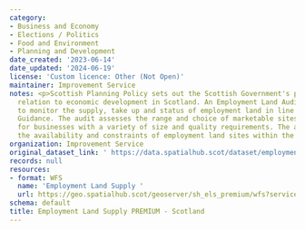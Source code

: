 ```yaml
---
category:
- Business and Economy
- Elections / Politics
- Food and Environment
- Planning and Development
date_created: '2023-06-14'
date_updated: '2024-06-19'
license: 'Custom licence: Other (Not Open)'
maintainer: Improvement Service
notes: <p>Scottish Planning Policy sets out the Scottish Government's policies in
  relation to economic development in Scotland. An Employment Land Audit is produced
  to monitor the supply, take up and status of employment land in line with National
  Guidance. The audit assesses the range and choice of marketable sites and locations
  for businesses with a variety of size and quality requirements. The audit identifies
  the availability and constraints of employment land sites within the local authority.</p>
organization: Improvement Service
original_dataset_link: ' https://data.spatialhub.scot/dataset/employment_land_supply_premium-is'
records: null
resources:
- format: WFS
  name: 'Employment Land Supply '
  url: https://geo.spatialhub.scot/geoserver/sh_els_premium/wfs?service=wfs&typeName=sh_els_premium:pub_els_premium
schema: default
title: Employment Land Supply PREMIUM - Scotland
---
```

